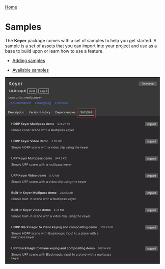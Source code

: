 [Home](index.md)

# Samples

The **Keyer** package comes with a set of samples to help you get started. A sample is a set of assets that you can import into your project and use as a base to build upon or learn how to use a feature.

* [Adding samples](package-manager-samples.md)

* [Available samples](available-samples.md)

![keyer-samples](images/keyer-samples.png)
